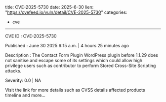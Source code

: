 
title: CVE-2025-5730
date: 2025-6-30
lien: "https://cvefeed.io/vuln/detail/CVE-2025-5730"
categories:
  - cve
---

CVE ID : CVE-2025-5730

Published :  June 30
2025
6:15 a.m. | 4 hours
25 minutes ago

Description : The Contact Form Plugin WordPress plugin before 1.1.29 does not sanitise and escape some of its settings
which could allow high privilege users such as contributor to perform Stored Cross-Site Scripting attacks.

Severity: 0.0 | NA

Visit the link for more details
such as CVSS details
affected products
timeline
and more...
